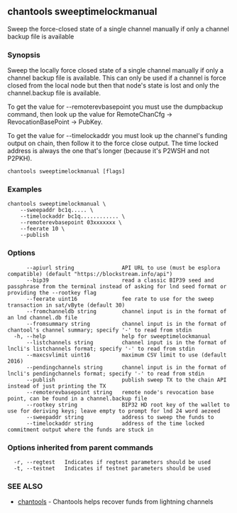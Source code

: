 ## chantools sweeptimelockmanual

Sweep the force-closed state of a single channel manually if only a channel backup file is available

### Synopsis

Sweep the locally force closed state of a single channel
manually if only a channel backup file is available. This can only be used if a
channel is force closed from the local node but then that node's state is lost
and only the channel.backup file is available.

To get the value for --remoterevbasepoint you must use the dumpbackup command,
then look up the value for RemoteChanCfg -> RevocationBasePoint -> PubKey.

To get the value for --timelockaddr you must look up the channel's funding
output on chain, then follow it to the force close output. The time locked
address is always the one that's longer (because it's P2WSH and not P2PKH).

```
chantools sweeptimelockmanual [flags]
```

### Examples

```
chantools sweeptimelockmanual \
	--sweepaddr bc1q..... \
	--timelockaddr bc1q............ \
	--remoterevbasepoint 03xxxxxxx \
	--feerate 10 \
	--publish
```

### Options

```
      --apiurl string               API URL to use (must be esplora compatible) (default "https://blockstream.info/api")
      --bip39                       read a classic BIP39 seed and passphrase from the terminal instead of asking for lnd seed format or providing the --rootkey flag
      --feerate uint16              fee rate to use for the sweep transaction in sat/vByte (default 30)
      --fromchanneldb string        channel input is in the format of an lnd channel.db file
      --fromsummary string          channel input is in the format of chantool's channel summary; specify '-' to read from stdin
  -h, --help                        help for sweeptimelockmanual
      --listchannels string         channel input is in the format of lncli's listchannels format; specify '-' to read from stdin
      --maxcsvlimit uint16          maximum CSV limit to use (default 2016)
      --pendingchannels string      channel input is in the format of lncli's pendingchannels format; specify '-' to read from stdin
      --publish                     publish sweep TX to the chain API instead of just printing the TX
      --remoterevbasepoint string   remote node's revocation base point, can be found in a channel.backup file
      --rootkey string              BIP32 HD root key of the wallet to use for deriving keys; leave empty to prompt for lnd 24 word aezeed
      --sweepaddr string            address to sweep the funds to
      --timelockaddr string         address of the time locked commitment output where the funds are stuck in
```

### Options inherited from parent commands

```
  -r, --regtest   Indicates if regtest parameters should be used
  -t, --testnet   Indicates if testnet parameters should be used
```

### SEE ALSO

* [chantools](chantools.md)	 - Chantools helps recover funds from lightning channels

